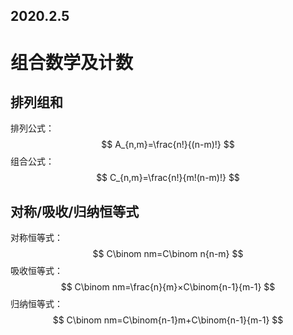 ## 2020.2.5

# 组合数学及计数

## 排列组和

排列公式：
$$
A_{n,m}=\frac{n!}{(n-m)!}
$$
组合公式：
$$
C_{n,m}=\frac{n!}{m!(n-m)!}
$$

## 对称/吸收/归纳恒等式

对称恒等式：
$$
C\binom nm=C\binom n{n-m}
$$
吸收恒等式：
$$
C\binom nm=\frac{n}{m}×C\binom{n-1}{m-1}
$$
归纳恒等式：
$$
C\binom nm=C\binom{n-1}m+C\binom{n-1}{m-1}
$$
